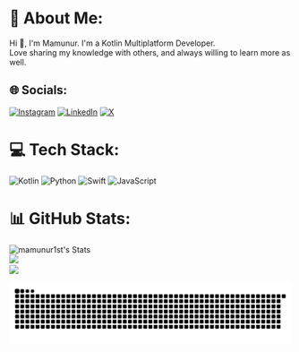 # 💫 About Me:
Hi 👋, I'm Mamunur.  I'm a Kotlin Multiplatform Developer.<br>Love sharing my knowledge with others, and always willing to learn more as well.


## 🌐 Socials:
<!-- [![Facebook](https://img.shields.io/badge/Facebook-%231877F2.svg?logo=Facebook&logoColor=white)](https://facebook.com/g) -->
[![Instagram](https://img.shields.io/badge/Instagram-%23E4405F.svg?logo=Instagram&logoColor=white)](https://instagram.com/g) 
[![LinkedIn](https://img.shields.io/badge/LinkedIn-%230077B5.svg?logo=linkedin&logoColor=white)](https://linkedin.com/in/g) 
[![X](https://img.shields.io/badge/X-black.svg?logo=X&logoColor=white)](https://x.com/g) 
<!-- [![YouTube](https://img.shields.io/badge/YouTube-%23FF0000.svg?logo=YouTube&logoColor=white)](https://youtube.com/@g) -->

# 💻 Tech Stack:
![Kotlin](https://img.shields.io/badge/kotlin-%237F52FF.svg?style=plastic&logo=kotlin&logoColor=white)
![Python](https://img.shields.io/badge/python-3670A0?style=plastic&logo=python&logoColor=ffdd54)
![Swift](https://img.shields.io/badge/swift-F54A2A?style=plastic&logo=swift&logoColor=white) 
![JavaScript](https://img.shields.io/badge/javascript-%23323330.svg?style=plastic&logo=javascript&logoColor=%23F7DF1E)
# 📊 GitHub Stats:
![mamunur1st's Stats](https://github-readme-stats.vercel.app/api?username=mamunur1st&theme=default&show_icons=true&hide_border=false&count_private=true)<br/>
![](https://nirzak-streak-stats.vercel.app/?user=mamunur1st&theme=default_repocard&hide_border=false)<br/>
![](https://github-readme-stats.vercel.app/api/top-langs/?username=mamunur1st&theme=default_repocard&hide_border=false&include_all_commits=false&count_private=false&layout=compact)


<picture>
  <source media="(prefers-color-scheme: dark)" srcset="https://raw.githubusercontent.com/mamunur1st/mamunur1st/output/github-snake-dark.svg" />
  <source media="(prefers-color-scheme: light)" srcset="https://raw.githubusercontent.com/mamunur1st/mamunur1st/output/github-snake.svg" />
  <img alt="github-snake" src="https://raw.githubusercontent.com/mamunur1st/mamunur1st/output/github-snake.svg" />
</picture>


<!-- 
### 🔝 Top Contributed Repo
![](https://github-contributor-stats.vercel.app/api?username=mamunur1st&limit=5&theme=default_repocard&combine_all_yearly_contributions=true)

-->
